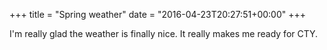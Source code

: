 +++
title = "Spring weather"
date = "2016-04-23T20:27:51+00:00"
+++

I'm really glad the weather is finally nice. It really makes me ready for CTY.
			